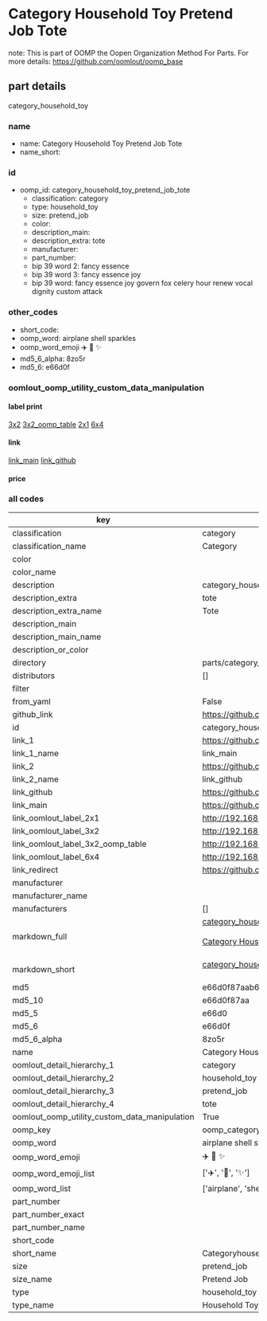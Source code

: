 # Category Household Toy Pretend Job Tote  

note: This is part of OOMP the Oopen Organization Method For Parts. For more details: https://github.com/oomlout/oomp_base

##  part details
  



category_household_toy



### name
* name: Category Household Toy Pretend Job Tote
* name_short: 
### id
* oomp_id: category_household_toy_pretend_job_tote
  * classification: category
  * type: household_toy
  * size: pretend_job
  * color: 
  * description_main: 
  * description_extra: tote
  * manufacturer: 
  * part_number: 
  * bip 39 word 2: fancy essence
  * bip 39 word 3: fancy essence joy
  * bip 39 word: fancy essence joy govern fox celery hour renew vocal dignity custom attack

### other_codes
* short_code: 
* oomp_word: airplane shell sparkles
* oomp_word_emoji :airplane: :shell: :sparkles:
* md5_6_alpha: 8zo5r
* md5_6: e66d0f






### oomlout_oomp_utility_custom_data_manipulation
#### label print
[3x2](http://192.168.1.245:1112/?label=oomp%208zo5r)
[3x2_oomp_table](http://192.168.1.108:1112/?label=oomp%208zo5r)
[2x1](http://192.168.1.242:1112/?label=oomp%208zo5r)
[6x4](http://192.168.1.55:1112/?label=oomp%208zo5r)    

#### link

[link_main](https://github.com/oomlout/oomlout_oomp_version_1_messy/tree/main/parts/category_household_toy_pretend_job_tote) [link_github](https://github.com/oomlout/oomlout_oomp_version_1_messy/tree/main/parts/category_household_toy_pretend_job_tote)                             

#### price







### all codes 
| key | value |  
| --- | --- |  
| classification | category |  
| classification_name | Category |  
| color |  |  
| color_name |  |  
| description | category_household_toy |  
| description_extra | tote |  
| description_extra_name | Tote |  
| description_main |  |  
| description_main_name |  |  
| description_or_color |   |  
| directory | parts/category_household_toy_pretend_job_tote |  
| distributors | [] |  
| filter |  |  
| from_yaml | False |  
| github_link | https://github.com/oomlout/oomlout_oomp_part_src/tree/main/parts/category_household_toy_pretend_job_tote |  
| id | category_household_toy_pretend_job_tote |  
| link_1 | https://github.com/oomlout/oomlout_oomp_version_1_messy/tree/main/parts/category_household_toy_pretend_job_tote |  
| link_1_name | link_main |  
| link_2 | https://github.com/oomlout/oomlout_oomp_version_1_messy/tree/main/parts/category_household_toy_pretend_job_tote |  
| link_2_name | link_github |  
| link_github | https://github.com/oomlout/oomlout_oomp_version_1_messy/tree/main/parts/category_household_toy_pretend_job_tote |  
| link_main | https://github.com/oomlout/oomlout_oomp_version_1_messy/tree/main/parts/category_household_toy_pretend_job_tote |  
| link_oomlout_label_2x1 | http://192.168.1.242:1112/?label=oomp%208zo5r |  
| link_oomlout_label_3x2 | http://192.168.1.245:1112/?label=oomp%208zo5r |  
| link_oomlout_label_3x2_oomp_table | http://192.168.1.108:1112/?label=oomp%208zo5r |  
| link_oomlout_label_6x4 | http://192.168.1.55:1112/?label=oomp%208zo5r |  
| link_redirect | https://github.com/oomlout/oomlout_oomp_version_1_messy/tree/main/parts/category_household_toy_pretend_job_tote |  
| manufacturer |  |  
| manufacturer_name |  |  
| manufacturers | [] |  
| markdown_full | [category_household_toy_pretend_job_tote](none)<br>[](none)<br>[Category Household Toy Pretend Job Tote](none)<br><br> |  
| markdown_short | [category_household_toy_pretend_job_tote](none)<br><br> |  
| md5 | e66d0f87aab62dc8942e2650f1135297 |  
| md5_10 | e66d0f87aa |  
| md5_5 | e66d0 |  
| md5_6 | e66d0f |  
| md5_6_alpha | 8zo5r |  
| name | Category Household Toy Pretend Job Tote |  
| oomlout_detail_hierarchy_1 | category |  
| oomlout_detail_hierarchy_2 | household_toy |  
| oomlout_detail_hierarchy_3 | pretend_job |  
| oomlout_detail_hierarchy_4 | tote |  
| oomlout_oomp_utility_custom_data_manipulation | True |  
| oomp_key | oomp_category_household_toy_pretend_job_tote |  
| oomp_word | airplane shell sparkles |  
| oomp_word_emoji | :airplane: :shell: :sparkles: |  
| oomp_word_emoji_list | [':airplane:', ':shell:', ':sparkles:'] |  
| oomp_word_list | ['airplane', 'shell', 'sparkles'] |  
| part_number |  |  
| part_number_exact |  |  
| part_number_name |  |  
| short_code |  |  
| short_name | Categoryhouseholdtoy |  
| size | pretend_job |  
| size_name | Pretend Job |  
| type | household_toy |  
| type_name | Household Toy |  
